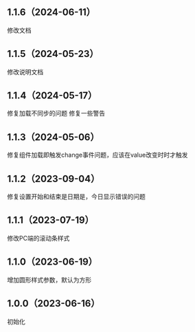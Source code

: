 ## 1.1.6（2024-06-11）
修改文档
## 1.1.5（2024-05-23）
修改说明文档
## 1.1.4（2024-05-17）
修复加载不同步的问题
修复一些警告
## 1.1.3（2024-05-06）
修复组件加载即触发change事件问题，应该在value改变时时才触发
## 1.1.2（2023-09-04）
修复设置开始和结束是日期是，今日显示错误的问题
## 1.1.1（2023-07-19）
修改PC端的滚动条样式
## 1.1.0（2023-06-19）
增加圆形样式参数，默认为方形
## 1.0.0（2023-06-16）
初始化
